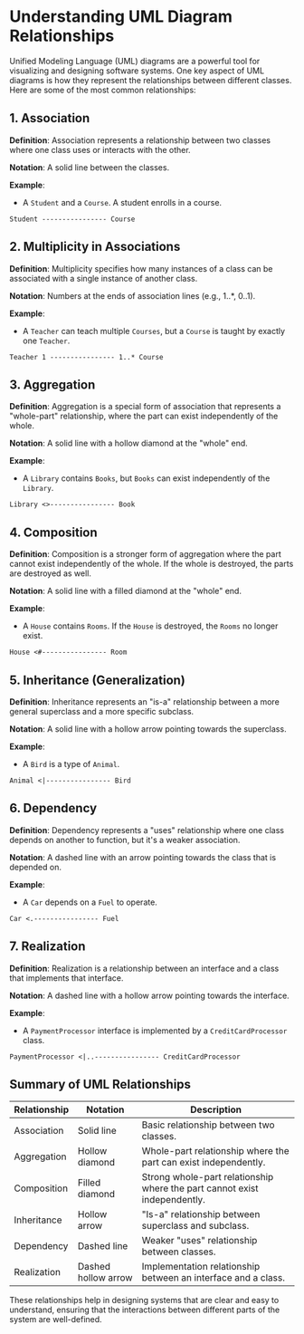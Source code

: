 
# Understanding UML Diagram Relationships

Unified Modeling Language (UML) diagrams are a powerful tool for visualizing and designing software systems. One key aspect of UML diagrams is how they represent the relationships between different classes. Here are some of the most common relationships:

## 1. Association
**Definition**: Association represents a relationship between two classes where one class uses or interacts with the other.

**Notation**: A solid line between the classes.

**Example**:
- A `Student` and a `Course`. A student enrolls in a course.

```plaintext
Student ---------------- Course
```

## 2. Multiplicity in Associations
**Definition**: Multiplicity specifies how many instances of a class can be associated with a single instance of another class.

**Notation**: Numbers at the ends of association lines (e.g., 1..*, 0..1).

**Example**:
- A `Teacher` can teach multiple `Courses`, but a `Course` is taught by exactly one `Teacher`.

```plaintext
Teacher 1 ---------------- 1..* Course
```

## 3. Aggregation
**Definition**: Aggregation is a special form of association that represents a "whole-part" relationship, where the part can exist independently of the whole.

**Notation**: A solid line with a hollow diamond at the "whole" end.

**Example**:
- A `Library` contains `Books`, but `Books` can exist independently of the `Library`.

```plaintext
Library <>---------------- Book
```

## 4. Composition
**Definition**: Composition is a stronger form of aggregation where the part cannot exist independently of the whole. If the whole is destroyed, the parts are destroyed as well.

**Notation**: A solid line with a filled diamond at the "whole" end.

**Example**:
- A `House` contains `Rooms`. If the `House` is destroyed, the `Rooms` no longer exist.

```plaintext
House <#---------------- Room
```

## 5. Inheritance (Generalization)
**Definition**: Inheritance represents an "is-a" relationship between a more general superclass and a more specific subclass.

**Notation**: A solid line with a hollow arrow pointing towards the superclass.

**Example**:
- A `Bird` is a type of `Animal`.

```plaintext
Animal <|---------------- Bird
```

## 6. Dependency
**Definition**: Dependency represents a "uses" relationship where one class depends on another to function, but it's a weaker association.

**Notation**: A dashed line with an arrow pointing towards the class that is depended on.

**Example**:
- A `Car` depends on a `Fuel` to operate.

```plaintext
Car <.---------------- Fuel
```

## 7. Realization
**Definition**: Realization is a relationship between an interface and a class that implements that interface.

**Notation**: A dashed line with a hollow arrow pointing towards the interface.

**Example**:
- A `PaymentProcessor` interface is implemented by a `CreditCardProcessor` class.

```plaintext
PaymentProcessor <|..---------------- CreditCardProcessor
```

## Summary of UML Relationships

| Relationship  | Notation | Description |
|---------------|----------|-------------|
| Association   | Solid line | Basic relationship between two classes. |
| Aggregation   | Hollow diamond | Whole-part relationship where the part can exist independently. |
| Composition   | Filled diamond | Strong whole-part relationship where the part cannot exist independently. |
| Inheritance   | Hollow arrow | "Is-a" relationship between superclass and subclass. |
| Dependency    | Dashed line | Weaker "uses" relationship between classes. |
| Realization   | Dashed hollow arrow | Implementation relationship between an interface and a class. |

These relationships help in designing systems that are clear and easy to understand, ensuring that the interactions between different parts of the system are well-defined.
